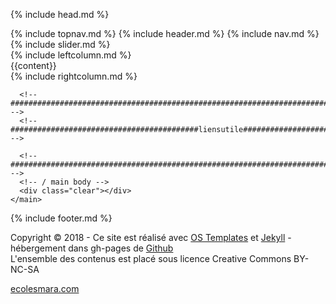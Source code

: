 {% include head.md %}
<body id="top">
<!-- ################################################################################################ --> 
<!-- ################################################################################################ --> 
<!-- #########################################topnav####################################################### -->
{% include topnav.md %}
<!-- ################################################################################################ --> 
<!-- ################################################################################################ --> 
<!-- ###########################################header##################################################### -->
{% include header.md %}
<!-- ################################################################################################ --> 
<!-- ################################################################################################ --> 
<!-- ##########################################nav###################################################### -->
{% include nav.md %}
<!-- ################################################################################################ --> 
<!-- ################################################################################################ --> 
<!-- ##########################################slider###################################################### -->
{% include slider.md %}
<!-- ################################################################################################ --> 
<!-- ################################################################################################ --> 
<!-- ################################################################################################ -->
<div class="wrapper row3">
  <div class="rounded">
    <main class="container clear"> 
      <!-- main body --> 
      <!-- ################################################################################################ -->
      <div class="group btmspace-30"> 
        <!-- Left Column -->
        {% include leftcolumn.md %}
        <!-- / Left Column --> 
        <!-- Middle Column -->
		<div class="one_half">
        {{content}}
		</div>
        <!-- / Middle Column --> 
        <!-- Right Column -->
        {% include rightcolumn.md %}
        <!-- / Right Column --> 
      </div>
      <!-- ################################################################################################ --> 
      <!-- ######################################twitter########################################################## -->
     
      <!-- ################################################################################################ --> 
      <!-- ##########################################liensutile###################################################### -->
      
      <!-- ################################################################################################ --> 
      <!-- / main body -->
      <div class="clear"></div>
    </main>
  </div>
</div>
<!-- ################################################################################################ --> 
<!-- ################################################################################################ --> 
<!-- ##########################################footer###################################################### -->
{% include footer.md %}
<!-- ################################################################################################ --> 
<!-- ################################################################################################ --> 
<!-- ################################################################################################ -->
<div class="wrapper row5">
  <div id="copyright" class="clear"> 
    <!-- ################################################################################################ -->
    <p class="fl_left">Copyright &copy; 2018 - Ce site est réalisé avec <a target="_blank" href="https://www.os-templates.com/" >OS Templates</a> et <a target="_blank" href="https://jekyllrb.com/">Jekyll</a> - hébergement dans gh-pages de <a target="_blank" href="https://github.com" >Github </a> <i class="fa fa-github"></i>  </br> L'ensemble des contenus est placé sous licence Creative Commons BY-NC-SA  </p>	
    <p class="fl_right"><a href="http://ecolesmara.com">ecolesmara.com</a></p>
    <!-- ################################################################################################ --> 
  </div>
</div>
<!-- JAVASCRIPTS --> 
<script src="{{site.baseurl}}/layout/scripts/jquery.min.js"></script> 
<script src="{{site.baseurl}}/layout/scripts/jquery.fitvids.min.js"></script> 
<script src="{{site.baseurl}}/layout/scripts/jquery.mobilemenu.js"></script> 
<script src="{{site.baseurl}}/layout/scripts/tabslet/jquery.tabslet.min.js"></script>
</body>
</html>